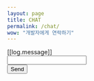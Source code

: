 ```yaml
---
layout: page
title: CHAT
permalink: /chat/
wow: "개발자에게 연락하기"
---
```

<div ng-controller='appCtl'>

<div ng-scrollable="{scrollX:'none'}" class='chat' >
  <div class="ani-repeat" ng-repeat='log in chat_logs' align='[[log.ali]]'>
    <div class="log"  >
      [[log.message]]
    </div>
  </div>

  <div id="chat_bottom">
  </div>
</div>


<form class="form-group">
    <div class="col-md-10">
      <input type="text" class="form-control" ng-model='message' my-Enter="chat_push()">
    </div>
      <button type="button" class="btn btn-default" ng-click='chat_push()'>Send</button>
</form>

</div>
